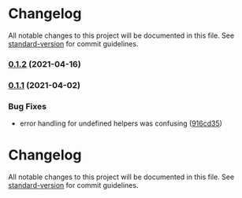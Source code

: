 # Changelog

All notable changes to this project will be documented in this file. See [standard-version](https://github.com/conventional-changelog/standard-version) for commit guidelines.

### [0.1.2](https://github.com/joshleblanc/cedar/compare/v0.1.1...v0.1.2) (2021-04-16)

### [0.1.1](https://github.com/joshleblanc/cedar/compare/v0.1.0...v0.1.1) (2021-04-02)


### Bug Fixes

* error handling for undefined helpers was confusing ([916cd35](https://github.com/joshleblanc/cedar/commit/916cd3556f80a311fc3917c74bd61e9fb0bf4115))

# Changelog

All notable changes to this project will be documented in this file. See [standard-version](https://github.com/conventional-changelog/standard-version) for commit guidelines.

